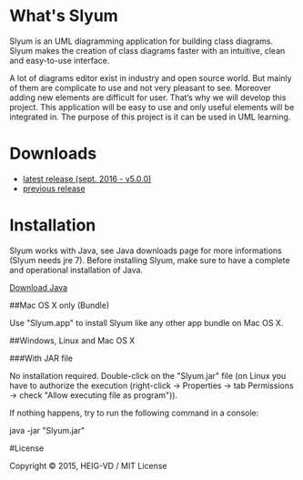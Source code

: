 # What's Slyum
Slyum is an UML diagramming application for building class diagrams. Slyum makes the creation of class diagrams faster with an intuitive, clean and easy-to-use interface.

A lot of diagrams editor exist in industry and open source world. But mainly of them are complicate to use and not very pleasant to see. Moreover adding new elements are difficult for user. That’s why we will develop this project. This application will be easy to use and only useful elements will be integrated in. The purpose of this project is it can be used in UML learning.

# Downloads
* [latest release (sept. 2016 - v5.0.0)](https://github.com/HEIG-GAPS/slyum/raw/master/bin/latest%20release/Slyum.jar)
* [previous release ](https://github.com/HEIG-GAPS/slyum/tree/master/bin/previous%20release)

# Installation

Slyum works with Java, see Java downloads page for more informations (Slyum needs jre 7). Before installing Slyum, make sure to have a complete and operational installation of Java. 

[Download Java ](http://www.oracle.com/technetwork/java/javase/downloads/index.html)

##Mac OS X only (Bundle)

Use "Slyum.app" to install Slyum like any other app bundle on Mac OS X. 

##Windows, Linux and Mac OS X

###With JAR file

No installation required. Double-click on the "Slyum.jar" file (on Linux you have to authorize the execution (right-click -> Properties -> tab Permissions -> check "Allow executing file as program")). 

If nothing happens, try to run the following command in a console: 

java -jar "Slyum.jar" 

#License

Copyright © 2015, HEIG-VD / MIT License
